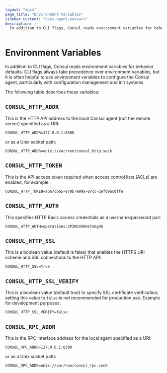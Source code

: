 ```yaml
---
layout: "docs"
page_title: "Environment Variables"
sidebar_current: "docs-agent-envvars"
description: |-
  In addition to CLI flags, Consul reads environment variables for behavior defaults. CLI flags always take precedence over environment variables, but it is often helpful to use environment variables to configure the Consul agent, particularly with configuration management and init systems.
---
```


# Environment Variables

In addition to CLI flags, Consul reads environment variables for behavior
defaults. CLI flags always take precedence over environment variables, but it
is often helpful to use environment variables to configure the Consul agent,
particularly with configuration management and init systems.

The following table describes these variables:

## `CONSUL_HTTP_ADDR`

This is the HTTP API address to the *local* Consul agent
(not the remote server) specified as a URI:

```
CONSUL_HTTP_ADDR=127.0.0.1:8500
```

or as a Unix socket path:

```
CONSUL_HTTP_ADDR=unix://var/run/consul_http.sock
```

## `CONSUL_HTTP_TOKEN`

This is the API access token required when access control lists (ACLs)
are enabled, for example:

```
CONSUL_HTTP_TOKEN=aba7cbe5-879b-999a-07cc-2efd9ac0ffe
```

## `CONSUL_HTTP_AUTH`

This specifies HTTP Basic access credentials as a username:password pair:

```
CONSUL_HTTP_AUTH=operations:JPIMCmhDHzTukgO6
```

## `CONSUL_HTTP_SSL`

This is a boolean value (default is false) that enables the HTTPS URI
scheme and SSL connections to the HTTP API:

```
CONSUL_HTTP_SSL=true
```

## `CONSUL_HTTP_SSL_VERIFY`

This is a boolean value (default true) to specify SSL certificate verification; setting this value to `false` is not recommended for production use. Example
for development purposes:

```
CONSUL_HTTP_SSL_VERIFY=false
```

## `CONSUL_RPC_ADDR`

This is the RPC interface address for the local agent specified as a URI:

```
CONSUL_RPC_ADDR=127.0.0.1:8300
```

or as a Unix socket path:

```
CONSUL_RPC_ADDR=unix://var/run/consul_rpc.sock
```

